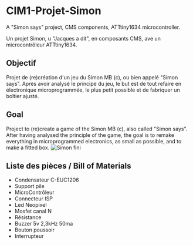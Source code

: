 # CIM1-Projet-Simon
A "Simon says" project, CMS components, ATTtiny1634 microcontroller.

Un projet Simon, u "Jacques a dit", en composants CMS, ave un microcontrôleur ATTtiny1634.


## Objectif

Projet de (re)création d'un jeu du Simon MB (c), ou bien appelé "Simon says". Après avoir analysé le principe du jeu, le but est de tout refaire en électronique microprogrammée, le plus petit possible et de fabriquer un boîtier ajusté.

## Goal

Project to (re)create a game of the Simon MB (c), also called "Simon says". After having analysed the principle of the game, the goal is to remake everything in microprogrammed electronics, as small as possible, and to make a fitted box.
![Simon fini](https://github.com/LibrEduc/CIM1-Projet-Simon/blob/master/Photos/SimonFini.jpg?raw=true)

## Liste des pièces / Bill of Materials
- Condensateur C-EUC1206
- Support pile
- MicroContrôleur
- Connecteur ISP
- Led Neopixel
- Mosfet canal N
- Résistance
- Buzzer 5v 2,3kHz 50ma
- Bouton poussoir
- Interrupteur
